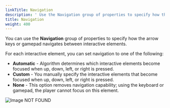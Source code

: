 ```yaml
---
linkTitle: Navigation
description: ' Use the Navigation group of properties to specify how the arrow keys or gamepad navigates between interactive elements in O3DE. '
title: Navigation
weight: 400
---
```


You can use the **Navigation** group of properties to specify how the arrow keys or gamepad navigates between interactive elements.

For each interactive element, you can set navigation to one of the following:
+ **Automatic** - Algorithm determines which interactive elements become focused when up, down, left, or right is pressed.
+ **Custom** - You manually specify the interactive elements that become focused when up, down, left, or right is pressed.
+ **None** - This option removes navigation capability; using the keyboard or gamepad, the player cannot focus on this element.

![Image NOT FOUND](/images/user-guide/interactivity/user-interface/components/interactive/properties/navigation/ui-editor-components-interactive-navigation.png)

